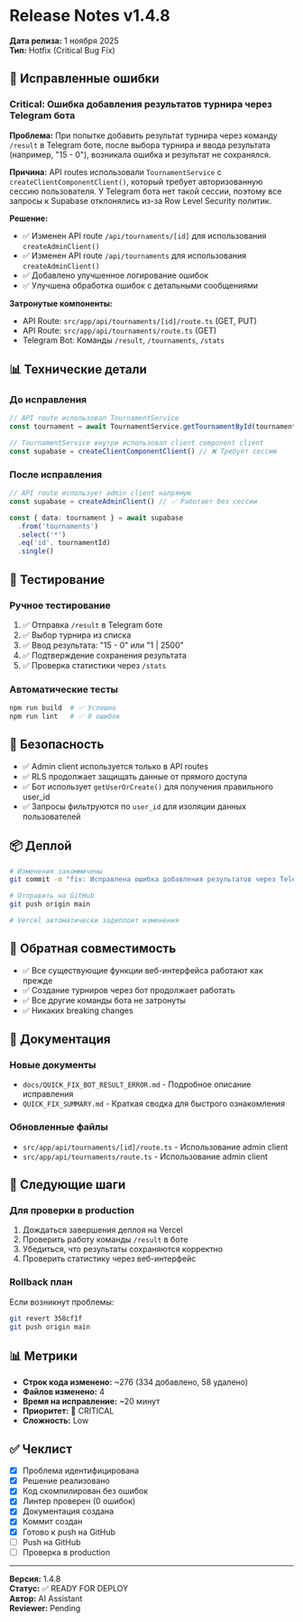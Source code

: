 # Release Notes v1.4.8

**Дата релиза:** 1 ноября 2025  
**Тип:** Hotfix (Critical Bug Fix)

## 🐛 Исправленные ошибки

### Critical: Ошибка добавления результатов турнира через Telegram бота
**Проблема:** При попытке добавить результат турнира через команду `/result` в Telegram боте, после выбора турнира и ввода результата (например, "15 - 0"), возникала ошибка и результат не сохранялся.

**Причина:** API routes использовали `TournamentService` с `createClientComponentClient()`, который требует авторизованную сессию пользователя. У Telegram бота нет такой сессии, поэтому все запросы к Supabase отклонялись из-за Row Level Security политик.

**Решение:**
- ✅ Изменен API route `/api/tournaments/[id]` для использования `createAdminClient()`
- ✅ Изменен API route `/api/tournaments` для использования `createAdminClient()`
- ✅ Добавлено улучшенное логирование ошибок
- ✅ Улучшена обработка ошибок с детальными сообщениями

**Затронутые компоненты:**
- API Route: `src/app/api/tournaments/[id]/route.ts` (GET, PUT)
- API Route: `src/app/api/tournaments/route.ts` (GET)
- Telegram Bot: Команды `/result`, `/tournaments`, `/stats`

## 📊 Технические детали

### До исправления
```typescript
// API route использовал TournamentService
const tournament = await TournamentService.getTournamentById(tournamentId)

// TournamentService внутри использовал client component client
const supabase = createClientComponentClient() // ❌ Требует сессию
```

### После исправления
```typescript
// API route использует admin client напрямую
const supabase = createAdminClient() // ✅ Работает без сессии

const { data: tournament } = await supabase
  .from('tournaments')
  .select('*')
  .eq('id', tournamentId)
  .single()
```

## 🧪 Тестирование

### Ручное тестирование
1. ✅ Отправка `/result` в Telegram боте
2. ✅ Выбор турнира из списка
3. ✅ Ввод результата: "15 - 0" или "1 | 2500"
4. ✅ Подтверждение сохранения результата
5. ✅ Проверка статистики через `/stats`

### Автоматические тесты
```bash
npm run build  # ✅ Успешно
npm run lint   # ✅ 0 ошибок
```

## 🔐 Безопасность

- ✅ Admin client используется только в API routes
- ✅ RLS продолжает защищать данные от прямого доступа
- ✅ Бот использует `getUserOrCreate()` для получения правильного user_id
- ✅ Запросы фильтруются по `user_id` для изоляции данных пользователей

## 📦 Деплой

```bash
# Изменения закоммичены
git commit -m "fix: Исправлена ошибка добавления результатов через Telegram бота"

# Отправить на GitHub
git push origin main

# Vercel автоматически задеплоит изменения
```

## 🔄 Обратная совместимость

- ✅ Все существующие функции веб-интерфейса работают как прежде
- ✅ Создание турниров через бот продолжает работать
- ✅ Все другие команды бота не затронуты
- ✅ Никаких breaking changes

## 📝 Документация

### Новые документы
- `docs/QUICK_FIX_BOT_RESULT_ERROR.md` - Подробное описание исправления
- `QUICK_FIX_SUMMARY.md` - Краткая сводка для быстрого ознакомления

### Обновленные файлы
- `src/app/api/tournaments/[id]/route.ts` - Использование admin client
- `src/app/api/tournaments/route.ts` - Использование admin client

## 🎯 Следующие шаги

### Для проверки в production
1. Дождаться завершения деплоя на Vercel
2. Проверить работу команды `/result` в боте
3. Убедиться, что результаты сохраняются корректно
4. Проверить статистику через веб-интерфейс

### Rollback план
Если возникнут проблемы:
```bash
git revert 358cf1f
git push origin main
```

## 📊 Метрики

- **Строк кода изменено:** ~276 (334 добавлено, 58 удалено)
- **Файлов изменено:** 4
- **Время на исправление:** ~20 минут
- **Приоритет:** 🔴 CRITICAL
- **Сложность:** Low

## ✅ Чеклист

- [x] Проблема идентифицирована
- [x] Решение реализовано
- [x] Код скомпилирован без ошибок
- [x] Линтер проверен (0 ошибок)
- [x] Документация создана
- [x] Коммит создан
- [x] Готово к push на GitHub
- [ ] Push на GitHub
- [ ] Проверка в production

---

**Версия:** 1.4.8  
**Статус:** ✅ READY FOR DEPLOY  
**Автор:** AI Assistant  
**Reviewer:** Pending

